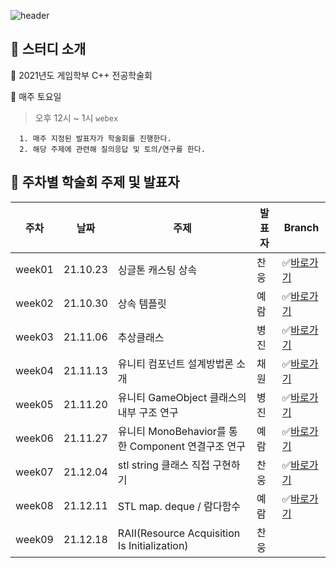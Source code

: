 ![header](https://capsule-render.vercel.app/api?type=waving&color=auto&height=250&section=header&text=21_CPP%Study&fontSize=80&animation=fadeIn&fontAlignY=38&desc=Hongik.Univ%GameSoftware%Major%Study&descAlignY=58&descAlign=64)





## 📆 스터디 소개

📌 2021년도 게임학부 C++ 전공학술회

📌 매주 토요일

> 오후 12시 ~ 1시 `webex`

      1. 매주 지정된 발표자가 학술회를 진행한다.
      2. 해당 주제에 관련해 질의응답 및 토의/연구를 한다.


## 📣 주차별 학술회 주제 및 발표자

| 주차   | 날짜     | 주제                                               | 발표자 | Branch                                                       |
| ------ | -------- | -------------------------------------------------- | ------ | ------------------------------------------------------------ |
| week01 | 21.10.23 | 싱글톤 캐스팅 상속                                 | 찬웅   | ✅[바로가기](https://github.com/CplusplusStudy/MajorStudy/tree/Week1) |
| week02 | 21.10.30 | 상속 템플릿                                        | 예람   | ✅[바로가기](https://github.com/CplusplusStudy/MajorStudy/tree/Week2) 
| week03 | 21.11.06 | 추상클래스                                         | 병진   | ✅[바로가기](https://github.com/CplusplusStudy/MajorStudy/tree/Week3)                                                     |                                                             |
| week04 | 21.11.13 | 유니티 컴포넌트 설계방법론 소개                    | 채원   | ✅[바로가기](https://github.com/CplusplusStudy/MajorStudy/tree/Week4)                                                             |
| week05 | 21.11.20 | 유니티 GameObject 클래스의 내부 구조 연구          | 병진   | ✅[바로가기](https://github.com/CplusplusStudy/MajorStudy/tree/Week5) |
| week06 | 21.11.27 | 유니티 MonoBehavior를 통한 Component 연결구조 연구 | 예람   | ✅[바로가기](https://github.com/CplusplusStudy/MajorStudy/tree/Week6)|
| week07 | 21.12.04 | stl string 클래스 직접 구현하기                    | 찬웅   | ✅[바로가기](https://github.com/CplusplusStudy/MajorStudy/tree/Week7)                                                             |
| week08 | 21.12.11 | STL map. deque / 람다함수                         | 예람   | ✅[바로가기](https://github.com/CplusplusStudy/MajorStudy/tree/Week8)|
| week09 | 21.12.18 | RAII(Resource Acquisition Is Initialization)       | 찬웅   |                                                              |



